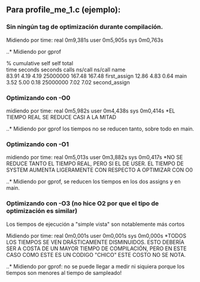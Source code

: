 ## Para profile_me_1.c (ejemplo):

### Sin ningún tag de optimización durante compilación.

 Midiendo por time:	
	real	0m9,381s
	user	0m5,905s
	sys	0m0,763s

..* Midiendo por gprof

  %   cumulative   self              self     total           
 time   seconds   seconds    calls  ns/call  ns/call  name    
 83.91      4.19     4.19 25000000   167.48   167.48  first_assign
 12.86      4.83     0.64                             main
  3.52      5.00     0.18 25000000     7.02     7.02  second_assign

### Optimizando con -O0

midiendo por time:
	real	0m5,982s
	user	0m4,438s
	sys	0m0,414s
 *EL TIEMPO REAL SE REDUCE CASI A LA MITAD

..* Midiendo por gprof los tiempos no se reducen tanto, sobre todo en main.

### Optimizando con -O1

midiendo por time:
	real	0m5,013s
	user	0m3,882s
	sys	0m0,417s
 *NO SE REDUCE TANTO EL TIEMPO REAL, PERO SI EL DE USER. EL TIEMPO DE SYSTEM AUMENTA LIGERAMENTE CON RESPECTO A OPTIMIZAR CON O0

..* Midiendo por gprof, se reducen los tiempos en los dos assigns y en main.

### Optimizando con -O3 (no hice O2 por que el tipo de optimización es similar)

Los tiempos de ejecución a "simple vista" son notablemente más cortos

Midiendo por time:
	real	0m0,001s
	user	0m0,001s
	sys	0m0,000s
 *TODOS LOS TIEMPOS SE VEN DRÁSTICAMENTE DISMINUIDOS. ESTO DEBERÍA SER A COSTA DE UN MAYOR TIEMPO DE COMPILACIÓN, PERO EN ESTE CASO COMO ESTE ES UN CODIGO "CHICO" ESTE COSTO NO SE NOTA.

..* Midiendo por gprof: no se puede llegar a medir ni siquiera porque los tiempos son menores al tiempo de sampleado!
